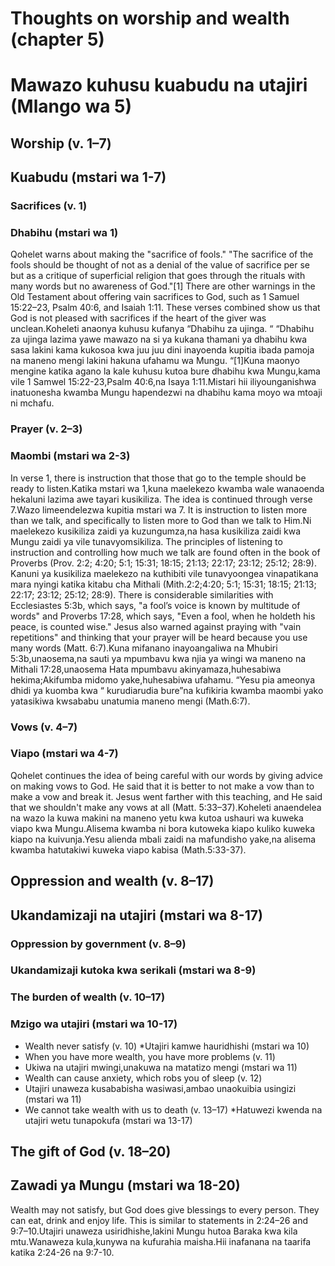 # Thoughts on worship and wealth (chapter 5)
# Mawazo kuhusu kuabudu na utajiri (Mlango wa 5)

## Worship (v. 1–7)
## Kuabudu (mstari wa 1-7)

### Sacrifices (v. 1)
### Dhabihu (mstari wa 1)

Qohelet warns about making the "sacrifice of fools." "The sacrifice of the fools should be thought of not as a denial of the value of sacrifice per se but as a critique of superficial religion that goes through the rituals with many words but no awareness of God."[1] There are other warnings in the Old Testament about offering vain sacrifices to God, such as 1 Samuel 15:22–23, Psalm 40:6, and Isaiah 1:11. These verses combined show us that God is not pleased with sacrifices if the heart of the giver was unclean.Koheleti anaonya kuhusu kufanya “Dhabihu za ujinga. “  “Dhabihu za ujinga lazima yawe mawazo na si ya kukana thamani ya dhabihu kwa sasa lakini kama kukosoa kwa juu juu dini inayoenda kupitia ibada pamoja na maneno mengi lakini hakuna ufahamu wa Mungu. “[1]Kuna maonyo mengine katika agano la kale kuhusu kutoa bure dhabihu kwa Mungu,kama vile 1 Samwel 15:22-23,Psalm 40:6,na Isaya 1:11.Mistari hii iliyounganishwa inatuonesha kwamba Mungu hapendezwi na dhabihu kama moyo wa mtoaji ni mchafu.

### Prayer (v. 2–3)
### Maombi (mstari wa 2-3)

In verse 1, there is instruction that those that go to the temple should be ready to listen.Katika mstari wa 1,kuna maelekezo kwamba wale wanaoenda hekaluni lazima awe tayari kusikiliza. The idea is continued through verse 7.Wazo limeendelezwa kupitia mstari wa 7. It is instruction to listen more than we talk, and specifically to listen more to God than we talk to Him.Ni maelekezo kusikiliza zaidi ya kuzungumza,na hasa kusikiliza zaidi kwa Mungu zaidi ya vile tunavyomsikiliza. The principles of listening to instruction and controlling how much we talk are found often in the book of Proverbs (Prov. 2:2; 4:20; 5:1; 15:31; 18:15; 21:13; 22:17; 23:12; 25:12; 28:9). Kanuni ya kusikiliza maelekezo na kuthibiti vile tunavyoongea vinapatikana  mara nyingi katika kitabu cha Mithali (Mith.2:2;4:20; 5:1; 15:31; 18:15; 21:13; 22:17; 23:12; 25:12; 28:9). There is considerable similarities with Ecclesiastes 5:3b, which says, "a fool’s voice is known by multitude of words" and Proverbs 17:28, which says, "Even a fool, when he holdeth his peace, is counted wise." Jesus also warned against praying with "vain repetitions" and thinking that your prayer will be heard because you use many words (Matt. 6:7).Kuna mifanano inayoangaliwa na Mhubiri 5:3b,unaosema,na sauti ya mpumbavu kwa njia ya wingi wa maneno na Mithali 17:28,unaosema Hata mpumbavu akinyamaza,huhesabiwa hekima;Akifumba midomo yake,huhesabiwa ufahamu. “Yesu pia ameonya dhidi ya kuomba kwa “ kurudiarudia bure”na kufikiria kwamba maombi yako yatasikiwa kwsababu unatumia maneno mengi (Math.6:7).

### Vows (v. 4–7)
### Viapo (mstari wa 4-7)

Qohelet continues the idea of being careful with our words by giving advice on making vows to God. He said that it is better to not make a vow than to make a vow and break it. Jesus went farther with this teaching, and He said that we shouldn't make any vows at all (Matt. 5:33–37).Koheleti anaendelea na wazo la kuwa makini na maneno yetu kwa kutoa ushauri wa kuweka viapo kwa Mungu.Alisema kwamba ni bora kutoweka kiapo kuliko kuweka kiapo na kuivunja.Yesu alienda mbali zaidi na mafundisho yake,na alisema kwamba hatutakiwi kuweka viapo kabisa (Math.5:33-37).

## Oppression and wealth (v. 8–17)
## Ukandamizaji  na utajiri (mstari wa 8-17)

### Oppression by government (v. 8–9)
### Ukandamizaji kutoka kwa serikali (mstari wa 8-9)

### The burden of wealth (v. 10–17)
### Mzigo wa utajiri (mstari wa 10-17)

* Wealth never satisfy (v. 10)
*Utajiri kamwe hauridhishi (mstari wa 10)
* When you have more wealth, you have more problems (v. 11)
* Ukiwa na utajiri mwingi,unakuwa na matatizo mengi (mstari wa 11)
* Wealth can cause anxiety, which robs you of sleep (v. 12)
* Utajiri unaweza kusababisha wasiwasi,ambao unaokuibia usingizi (mstari wa 11)
* We cannot take wealth with us to death (v. 13–17)
*Hatuwezi kwenda na utajiri wetu tunapokufa (mstari wa 13-17)

## The gift of God (v. 18–20)
## Zawadi ya Mungu (mstari wa 18-20)

Wealth may not satisfy, but God does give blessings to every person. They can eat, drink and enjoy life. This is similar to statements in 2:24–26 and 9:7–10.Utajiri unaweza usiridhishe,lakini Mungu hutoa Baraka kwa kila mtu.Wanaweza kula,kunywa na kufurahia maisha.Hii inafanana na taarifa katika 2:24-26 na 9:7-10.
